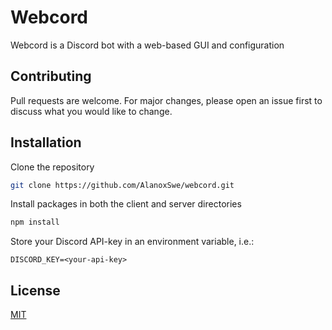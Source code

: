 # Webcord
Webcord is a Discord bot with a web-based GUI and configuration

## Contributing
Pull requests are welcome. For major changes, please open an issue first to discuss what you would like to change.

## Installation

Clone the repository
```bash
git clone https://github.com/AlanoxSwe/webcord.git
```
Install packages in both the client and server directories
```bash
npm install
```
Store your Discord API-key in an environment variable, i.e.:
```
DISCORD_KEY=<your-api-key>
```

## License
[MIT](https://choosealicense.com/licenses/mit/)
